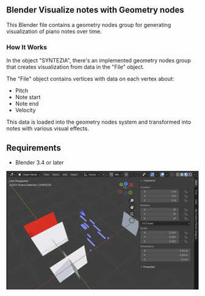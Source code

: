 ## Blender Visualize notes with Geometry nodes

This Blender file contains a geometry nodes group for generating visualization of piano notes over time.

### How It Works
In the object "SYNTEZIA", there's an implemented geometry nodes group that creates visualization from data in the "File" object. 

The "File" object contains vertices with data on each vertex about:
- Pitch
- Note start
- Note end
- Velocity

This data is loaded into the geometry nodes system and transformed into notes with various visual effects.

## Requirements
- Blender 3.4 or later

![Notes Visualization](notes.png)

